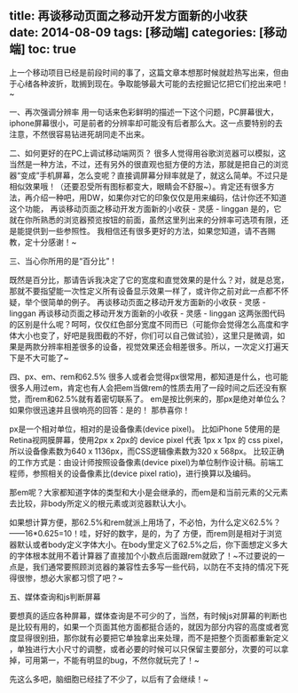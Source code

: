 title: 再谈移动页面之移动开发方面新的小收获     
date: 2014-08-09
tags: [移动端]
categories: [移动端]
toc: true
---

上一个移动项目已经是前段时间的事了，这篇文章本想那时候就趁热写出来，但由于心绪各种波折，耽搁到现在。争取能够最大可能的去挖掘记忆把它们挖出来吧！~

一、再次强调分辨率
用一句话来色彩鲜明的描述一下这个问题，PC屏幕很大，iphone屏幕很小，可是前者的分辨率却可能没有后者那么大。这一点要特别的去注意，不然很容易钻进死胡同走不出来。

二、如何更好的在PC上调试移动端网页？
很多人觉得用谷歌浏览器可以模拟，这当然是一种方法，不过，还有另外的很直观也挺方便的方法，那就是把自己的浏览器“变成”手机屏幕，怎么变呢？直接调屏幕分辩率就是了，就这么简单。不过只是相似效果哦！（还要忍受所有图标都变大，眼睛会不舒服~）。肯定还有很多方法，再介绍一种吧，用DW，如果你对它的印象仅仅是用来编码，估计你还不知道这个功能，
再谈移动页面之移动开发方面新的小收获 - 灵感 - linggan
是的，它就在你所熟悉的浏览器预览按钮的前面，虽然这里列出来的分辨率可选项有限，还是能提供到一些参照性。
我相信还有很多更好的方法，如果您知道，请不吝赐教，定十分感谢！~

三、当心你所用的是“百分比”！

既然是百分比，那请告诉我决定了它的宽度和直觉效果的是什么？对，就是总宽，那就不要指望能一次性定义所有设备显示效果一样了，或许你之前对此一点都不怀疑，举个很简单的例子。
再谈移动页面之移动开发方面新的小收获 - 灵感 - linggan
再谈移动页面之移动开发方面新的小收获 - 灵感 - linggan
 这两张图代码的区别是什么呢？呵呵，仅仅红色部分宽度不同而已（可能你会觉得怎么高度和字体大小也变了，好吧是我图截的不好，你们可以自己做试验），这里只是微调，如果是两款分辨率相差很多的设备，视觉效果还会相差很多。所以，一次定义打遍天下是不大可能了~

四、px、em、rem和62.5%
很多人或者会觉得px很常用，都知道是什么，也可能很多人用过em，肯定也有人会把em当做rem的性质去用了一段时间之后还没有察觉，而rem和62.5%就有着密切联系了。
em是按比例来的，那px是绝对单位么？如果你很迅速并且很响亮的回答：是的！ 那恭喜你！

px是一个相对单位，相对的是设备像素(device pixel)。
比如iPhone 5使用的是Retina视网膜屏幕，使用2px x 2px的 device pixel 代表 1px x 1px 的 css pixel，所以设备像素数为640 x 1136px，而CSS逻辑像素数为320 x 568px。
比较正确的工作方式是：由设计师按照设备像素(device pixel)为单位制作设计稿。前端工程师，参照相关的设备像素比(device pixel ratio)，进行换算以及编码。

那em呢？大家都知道字体的类型和大小是会继承的，而em是和当前元素的父元素去比较，非body所定义的根元素或浏览器默认大小。

如果想计算方便，那62.5%和rem就派上用场了，不必怕，为什么定义62.5%？——16*0.625=10！哇，好好的数字，是的，为了
 方便，而rem则是相对于浏览器默认或者body定义字体大小。在body里定义了62.5%之后，你下面想定义多大的字体根本就用不着计算器了直接加个小数点后面跟rem就欧了！~不过要说的一点是，我们通常要照顾浏览器的兼容性去多写一些代码，以防在不支持的情况下死得很惨，想必大家都习惯了吧？~

五、媒体查询和js判断屏幕

要想真的适应各种屏幕，媒体查询是不可少的了，当然，有时候js对屏幕的判断也是比较有用的，如果一个页面其他方面都挺合适的，就因为部分内容的高度或者宽度显得很别扭，那你就有必要把它单独拿出来处理，而不是把整个页面都重新定义
 ，单独进行大小尺寸的调整，或者必要的时候可以只保留主要部分，次要的可以拿掉，可用第一，不能有明显的bug，不然你就玩完了！~

先这么多吧，脑细胞已经挂了不少了，以后有了会继续！~